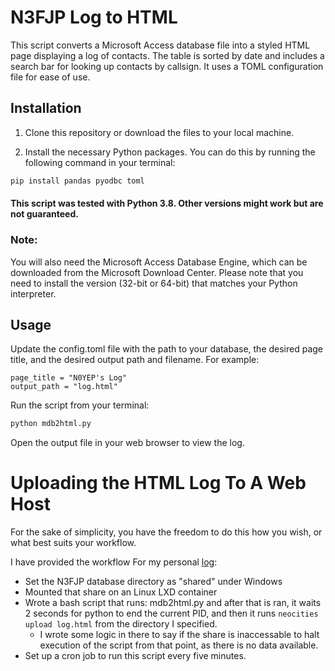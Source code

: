# N3FJP Log to HTML

This script converts a Microsoft Access database file into a styled HTML page displaying a log of contacts. The table is sorted by date and includes a search bar for looking up contacts by callsign. It uses a TOML configuration file for ease of use.

## Installation

1. Clone this repository or download the files to your local machine.

2. Install the necessary Python packages. You can do this by running the following command in your terminal:

```bash
pip install pandas pyodbc toml
```

#### This script was tested with Python 3.8. Other versions might work but are not guaranteed.

### Note:
You will also need the Microsoft Access Database Engine, which can be downloaded from the Microsoft Download Center. Please note that you need to install the version (32-bit or 64-bit) that matches your Python interpreter.

## Usage

Update the config.toml file with the path to your database, the desired page title, and the desired output path and filename. For example:

```database_path = "C:\\Users\\c\\Documents\\Affirmatech\\N3FJP Software\\ACLog\\LogData.mdb"
page_title = "N0YEP's Log"
output_path = "log.html"
```

Run the script from your terminal:
```bash
python mdb2html.py
```

Open the output file in your web browser to view the log.

# Uploading the HTML Log To A Web Host
For the sake of simplicity, you have the freedom to do this how you wish, or what best suits your workflow. 

I have provided the workflow For my personal [log](https://cameronheard.com/log):
- Set the N3FJP database directory as "shared" under Windows
- Mounted that share on an Linux LXD container
- Wrote a bash script that runs: mdb2html.py and after that is ran, it waits 2 seconds for python to end the current PID, and then it runs `neocities upload log.html` from the directory I specified. 
    - I wrote some logic in there to say if the share is inaccessable to halt execution of the script from that point, as there is no data available. 
- Set up a cron job to run this script every five minutes. 
